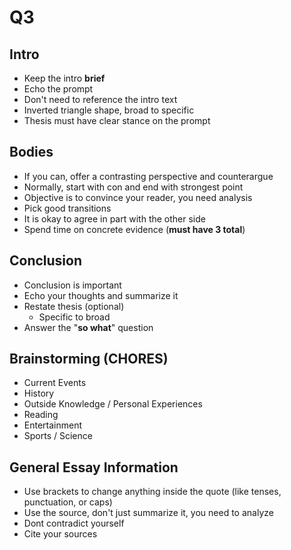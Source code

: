 # Q3
## Intro
- Keep the intro **brief**
- Echo the prompt
- Don't need to reference the intro text
- Inverted triangle shape, broad to specific
- Thesis must have clear stance on the prompt

## Bodies
- If you can, offer a contrasting perspective and counterargue
- Normally, start with con and end with strongest point
- Objective is to convince your reader, you need analysis
- Pick good transitions
- It is okay to agree in part with the other side
- Spend time on concrete evidence (**must have 3 total**)

## Conclusion
- Conclusion is important
- Echo your thoughts and summarize it
- Restate thesis (optional)
	- Specific to broad
- Answer the "**so what**" question

## Brainstorming (CHORES)
- Current Events
- History
- Outside Knowledge / Personal Experiences
- Reading
- Entertainment
- Sports / Science

## General Essay Information
- Use brackets to change anything inside the quote (like tenses, punctuation, or caps)
- Use the source, don't just summarize it, you need to analyze
- Dont contradict yourself
- Cite your sources
